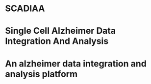 # SCADIAA
# Single Cell Alzheimer Data Integration And Analysis
# An alzheimer data integration and analysis platform